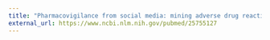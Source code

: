 ```yaml
---
title: "Pharmacovigilance from social media: mining adverse drug reaction mentions using sequence labeling with word embedding cluster features"
external_url: https://www.ncbi.nlm.nih.gov/pubmed/25755127
---
```

<Link to publication>
